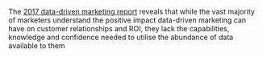 The [2017 data-driven marketing report](https://r1.dotmailer-surveys.com/dd3il3d6-da2cm31c) reveals that while the vast majority of marketers understand the positive impact data-driven marketing can have on customer relationships and ROI, they lack the capabilities, knowledge and confidence needed to utilise the abundance of data available to them
